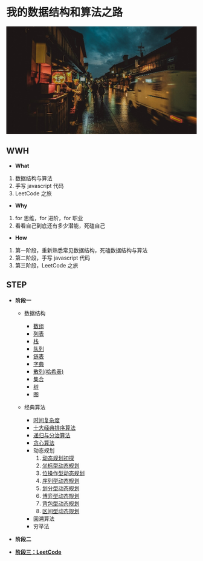 # 我的数据结构和算法之路

![](./static/pic.jpg)

## WWH

- **What**

1. 数据结构与算法
2. 手写 javascript 代码
3. LeetCode 之旅

- **Why**

1. for 思维，for 进阶，for 职业
2. 看看自己到底还有多少潜能，死磕自己

- **How**

1. 第一阶段，重新熟悉常见数据结构，死磕数据结构与算法
2. 第二阶段，手写 javascript 代码
3. 第三阶段，LeetCode 之旅

## STEP

- **阶段一**

  - 数据结构

    - [数组](./data-structure/md/01.md)
    - [列表](./data-structure/md/02.md)
    - [栈](./data-structure/md/03.md)
    - [队列](./data-structure/md/04.md)
    - [链表](./data-structure/md/05.md)
    - [字典](./data-structure/md/06.md)
    - [散列(哈希表)](./data-structure/md/07.md)
    - [集合](./data-structure/md/08.md)
    - [树](./data-structure/md/09.md)
    - [图](./data-structure/md/10.md)

  - 经典算法

    - [时间复杂度](./algorithm/md/01.md)
    - [十大经典排序算法](./algorithm/md/02.md)
    - [递归与分治算法](./algorithm/md/05.md)
    - [贪心算法](./algorithm/md/04.md)
    - 动态规划
      1. [动态规划初探](./algorithm/md/06.md)
      2. [坐标型动态规划](./algorithm/md/07.md)
      3. [位操作型动态规划](./algorithm/md/08.md)
      4. [序列型动态规划](./algorithm/md/09.md)
      5. [划分型动态规划](./algorithm/md/10.md)
      6. [博弈型动态规划](./algorithm/md/11.md)
      7. [背包型动态规划](./algorithm/md/12.md)
      7. [区间型动态规划](./algorithm/md/13.md)
    - 回溯算法
    - 穷举法

- **阶段二**

- **[阶段三：LeetCode](./leetcode)**
